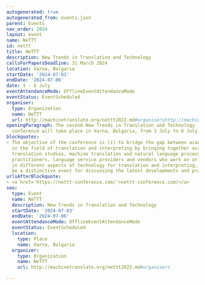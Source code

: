 ```yaml
---
autogenerated: true
autogenerated_from: events.json
parent: Events
nav_order: 2024
layout: event
name: NeTTT
id: nettt
title: NeTTT
description: New Trends in Translation and Technology
callsForPapersDeadline: 31 March 2024
location: Varna, Bulgaria
startDate: '2024-07-03'
endDate: '2024-07-06'
date: 3 - 6 July
eventAttendanceMode: OfflineEventAttendanceMode
eventStatus: EventScheduled
organiser:
  type: Organization
  name: NeTTT
  url: http://machinetranslate.org/nettt2022.md#organisershttp://machinetranslate.org/nettt2022.md#organisers
openingParagraph: The second New Trends in Translation and Technology (<strong>NeTTT</strong>)
  conference will take place in Varna, Bulgaria, from 3 July to 6 July, 2024.
blockquotes:
- The objective of the conference is (i) to bridge the gap between academia and industry
  in the field of translation and interpreting by bringing together academics in linguistics,
  translation studies, machine translation and natural language processing, developers,
  practitioners, language service providers and vendors who work on or are interested
  in different aspects of technology for translation and interpreting, and (ii) to
  be a distinctive event for discussing the latest developments and practices.
urlsAfterBlockquote:
- <a href='https://nettt-conference.com/'>nettt-conference.com/</a>
seo:
  type: Event
  name: NeTTT
  description: New Trends in Translation and Technology
  startDate: '2024-07-03'
  endDate: '2024-07-06'
  eventAttendanceMode: OfflineEventAttendanceMode
  eventStatus: EventScheduled
  location:
    type: Place
    name: Varna, Bulgaria
  organizer:
    type: Organization
    name: NeTTT
    url: http://machinetranslate.org/nettt2022.md#organisers

---
```


